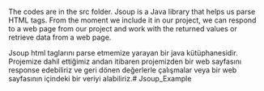 The codes are in the src folder.
Jsoup is a Java library that helps us parse HTML tags. From the moment we include it in our project, we can respond to a web page from our project and work with the returned values or retrieve data from a web page.

Jsoup html taglarını parse etmemize yarayan bir java kütüphanesidir. Projemize dahil ettiğimiz andan itibaren projemizden bir web sayfasını response edebiliriz ve geri dönen değerlerle çalışmalar veya bir web sayfasının içindeki bir veriyi alabiliriz.# Jsoup_Example
